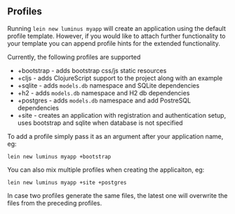 ## Profiles

Running `lein new luminus myapp` will create an application using the default profile template.
However, if you would like to attach further functionality to your template you can append
profile hints for the extended functionality.

Currently, the following profiles are supported

* +bootstrap - adds bootstrap css/js static resources
* +cljs - adds ClojureScript support to the project along with an example
* +sqlite - adds `models.db` namespace and SQLite dependencies
* +h2 - adds `models.db` namespace and H2 db dependencies
* +postgres - adds `models.db` namespace and add PostreSQL dependencies 
* +site - creates an application with registration and authentication setup, uses bootstrap and sqlite when database is not specified

To add a profile simply pass it as an argument after your application name, eg:

```
lein new luminus myapp +bootstrap
```
You can also mix multiple profiles when creating the applicaiton, eg:
```
lein new luminus myapp +site +postgres
```

In case two profiles generate the same files, the latest one will overwrite the files from the preceding profiles.